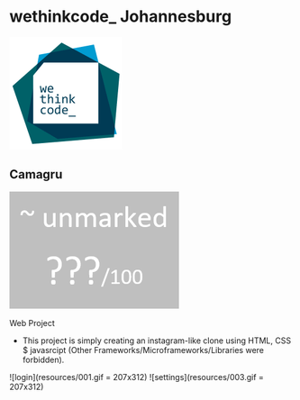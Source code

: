 # wethinkcode_ Johannesburg

![wethinkcode_ logo](resources/wtc.gif)

## Camagru

![final mark](resources/Camagru-finalmark.png)

Web Project

- This project is simply creating an instagram-like clone using HTML, CSS $ javasrcipt (Other Frameworks/Microframeworks/Libraries were forbidden).  

![login](resources/001.gif = 207x312)
![settings](resources/003.gif = 207x312)
